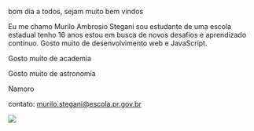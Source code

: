 bom dia a todos, sejam muito bem vindos 

Eu me chamo Murilo Ambrosio Stegani sou estudante de uma escola estadual tenho 16 anos estou em busca de novos desafios e aprendizado contínuo.
Gosto muito de desenvolvimento web e JavaScript.

Gosto muito de academia

Gosto muito de astronomia

Namoro

contato: murilo.stegani@escola.pr.gov.br

![](https://media.tenor.com/PV2abKWmyRcAAAAd/anime.gif)

